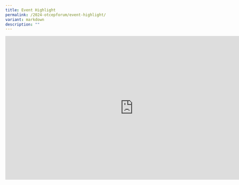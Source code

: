 ```yaml
---
title: Event Highlight
permalink: /2024-otcepforum/event-highlight/
variant: markdown
description: ""
---
```

<p></p><div class="video-container">
<iframe width="800" height="450" src="https://www.youtube.com/embed/ngtj0oqBhFI?si=KB1tdQxn5a3DqoWJ" frameborder="0" allow="accelerometer; autoplay; encrypted-media; gyroscope; picture-in-picture" allowfullscreen=""></iframe></div><p></p>